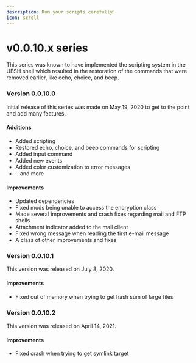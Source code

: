 ```yaml
---
description: Run your scripts carefully!
icon: scroll
---
```


# v0.0.10.x series

This series was known to have implemented the scripting system in the UESH shell which resulted in the restoration of the commands that were removed earlier, like echo, choice, and beep.

### Version 0.0.10.0

Initial release of this series was made on May 19, 2020 to get to the point and add many features.

#### Additions

* Added scripting
* Restored echo, choice, and beep commands for scripting
* Added input command
* Added new events
* Added color customization to error messages
* ...and more

#### Improvements

* Updated dependencies
* Fixed mods being unable to access the encryption class
* Made several improvements and crash fixes regarding mail and FTP shells
* Attachment indicator added to the mail client
* Fixed wrong message when reading the first e-mail message
* A class of other improvements and fixes

### Version 0.0.10.1

This version was released on July 8, 2020.

#### Improvements

* Fixed out of memory when trying to get hash sum of large files

### Version 0.0.10.2

This version was released on April 14, 2021.

#### Improvements

* Fixed crash when trying to get symlink target
